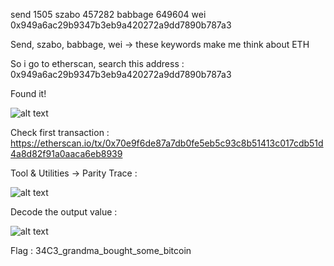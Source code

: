 send 1505 szabo 457282 babbage 649604 wei 0x949a6ac29b9347b3eb9a420272a9dd7890b787a3

Send, szabo, babbage, wei -> these keywords make me think about ETH

So i go to etherscan, search this address : 0x949a6ac29b9347b3eb9a420272a9dd7890b787a3

Found it!

![alt text](https://i.imgur.com/Fz0LeZt.png)

Check first transaction : https://etherscan.io/tx/0x70e9f6de87a7db0fe5eb5c93c8b51413c017cdb51d4a8d82f91a0aaca6eb8939

Tool & Utilities -> Parity Trace :

![alt text](https://i.imgur.com/lGGowJC.png)

Decode the output value :

![alt text](https://i.imgur.com/JcTosLb.png)

Flag : 34C3_grandma_bought_some_bitcoin
